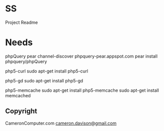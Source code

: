 SS
=============

Project Readme

Needs
========
phpQuery
pear channel-discover phpquery-pear.appspot.com
pear install phpquery/phpQuery

php5-curl
sudo apt-get install php5-curl

php5-gd
sudo apt-get install php5-gd

php5-memcache
sudo apt-get install php5-memcache
sudo apt-get install memcached

Copyright
-------------
CameronComputer.com
cameron.davison@gmail.com

